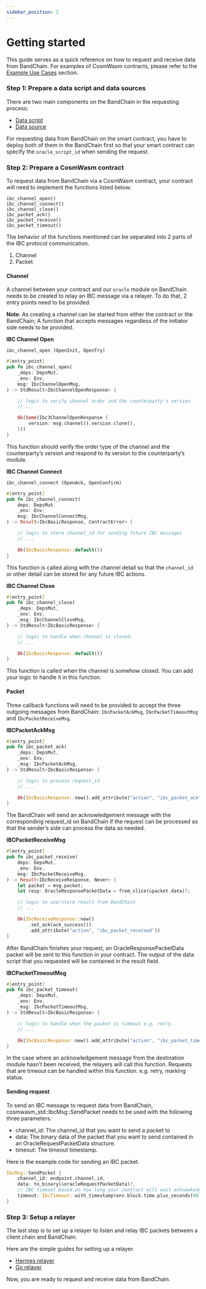 ```yaml
---
sidebar_position: 2
---
```


# Getting started

This guide serves as a quick reference on how to request and receive data from BandChain. For examples of CosmWasm contracts, please refer to the [Example Use Cases](/develop/developer-tools/cw-band/example) section.

### Step 1: Prepare a data script and data sources

There are two main components on the BandChain in the requesting process:

- [Data script](/develop/custom-scripts/oracle-script/introduction)
- [Data source](/develop/custom-scripts/data-source/introduction)

For requesting data from BandChain on the smart contract, you have to deploy both of them in the BandChain first so that your smart contract can specify the `oracle_script_id` when sending the request.

### Step 2: Prepare a CosmWasm contract

To request data from BandChain via a CosmWasm contract, your contract will need to implement the functions listed below:

```
ibc_channel_open()
ibc_channel_connect()
ibc_channel_close()
ibc_packet_ack()
ibc_packet_receive()
ibc_packet_timeout()
```

The behavior of the functions mentioned can be separated into 2 parts of the IBC protocol communication.

1. Channel
2. Packet

#### Channel

A channel between your contract and our `oracle` module on BandChain needs to be created to relay an IBC message via a relayer. To do that, 2 entry points need to be provided.

**Note**: As creating a channel can be started from either the contract or the BandChain; A function that accepts messages regardless of the initiator side needs to be provided.

**IBC Channel Open**

`ibc_channel_open (OpenInit, OpenTry)`

```rust
#[entry_point]
pub fn ibc_channel_open(
    _deps: DepsMut,
    _env: Env,
    msg: IbcChannelOpenMsg,
) -> StdResult<IbcChannelOpenResponse> {

    // logic to verify channel order and the counterparty's version
    // ...

    Ok(Some(Ibc3ChannelOpenResponse {
        version: msg.channel().version.clone(),
    }))
}
```

This function should verify the order type of the channel and the counterparty’s version and respond to its version to the counterparty’s module.

**IBC Channel Connect**

`ibc_channel_connect (OpenAck, OpenConfirm)`

```rust
#[entry_point]
pub fn ibc_channel_connect(
    deps: DepsMut,
    _env: Env,
    msg: IbcChannelConnectMsg,
) -> Result<IbcBasicResponse, ContractError> {

    // logic to store channel_id for sending future IBC messages
    // ...

    Ok(IbcBasicResponse::default())
}
```

This function is called along with the channel detail so that the `channel_id` or other detail can be stored for any future IBC actions.

**IBC Channel Close**

```rust
#[entry_point]
pub fn ibc_channel_close(
    _deps: DepsMut,
    _env: Env,
    _msg: IbcChannelCloseMsg,
) -> StdResult<IbcBasicResponse> {

    // logic to handle when channel is closed.
    // ...

    Ok(IbcBasicResponse::default())
}
```

This function is called when the channel is somehow closed. You can add your logic to handle it in this function.

#### Packet

Three callback functions will need to be provided to accept the three outgoing messages from BandChain: `IbcPacketAckMsg`, `IbcPacketTimeoutMsg` and `IbcPacketReceiveMsg`.

**IBCPacketAckMsg**

```rust
#[entry_point]
pub fn ibc_packet_ack(
    _deps: DepsMut,
    _env: Env,
    _msg: IbcPacketAckMsg,
) -> StdResult<IbcBasicResponse> {

    // logic to process request_id
    // ...

    Ok(IbcBasicResponse::new().add_attribute("action", "ibc_packet_ack"))
}
```

The BandChain will send an acknowledgement message with the corresponding request_id on BandChain if the request can be processed so that the sender’s side can process the data as needed.

**IBCPacketReceiveMsg**

```rust
#[entry_point]
pub fn ibc_packet_receive(
    deps: DepsMut,
    _env: Env,
    msg: IbcPacketReceiveMsg,
) -> Result<IbcReceiveResponse, Never> {
    let packet = msg.packet;
    let resp: OracleResponsePacketData = from_slice(&packet.data)?;

    // logic to use/store result from BandChain
    // ...

    Ok(IbcReceiveResponse::new()
        .set_ack(ack_success())
        .add_attribute("action", "ibc_packet_received"))
}
```

After BandChain finishes your request, an OracleResponsePacketData packet will be sent to this function in your contract. The output of the data script that you requested will be contained in the result field.

**IBCPacketTimeoutMsg**

```rust
#[entry_point]
pub fn ibc_packet_timeout(
    _deps: DepsMut,
    _env: Env,
    _msg: IbcPacketTimeoutMsg,
) -> StdResult<IbcBasicResponse> {

    // logic to handle when the packet is timeout e.g. retry.
    // ...

    Ok(IbcBasicResponse::new().add_attribute("action", "ibc_packet_timeout"))
}
```

In the case where an acknowledgement message from the destination module hasn’t been received, the relayers will call this function. Requests that are timeout can be handled within this function. e.g. retry, marking status.

#### Sending request

To send an IBC message to request data from BandChain, cosmwasm_std::IbcMsg::SendPacket needs to be used with the following three parameters:

- channel_id: The channel_id that you want to send a packet to
- data: The binary data of the packet that you want to send contained in an OracleRequestPacketData structure.
- timeout: The timeout timestamp.

Here is the example code for sending an IBC packet.

```rust
IbcMsg::SendPacket {
    channel_id: endpoint.channel_id,
    data: to_binary(&oracleRequestPacketData)?,
    // IBC timeout based on how long your contract will wait acknowkedgement until trigger timeout packet
    timeout: IbcTimeout::with_timestamp(env.block.time.plus_seconds(60)),
}
```

### Step 3: Setup a relayer

The last step is to set up a relayer to listen and relay IBC packets between a client chain and BandChain.

Here are the simple guides for setting up a relayer.

- [Hermes relayer](https://github.com/bandprotocol/cw-band/blob/main/docs/setup_relayer_hermes.md)
- [Go relayer](https://github.com/bandprotocol/cw-band/blob/main/docs/setup_relayer_go-relayer.md)

Now, you are ready to request and receive data from BandChain.
